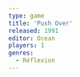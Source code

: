 ```yaml
---
type: game
title: 'Push Over'
released: 1991
editor: Ocean
players: 1
genres:
  - Réflexion
---
```

